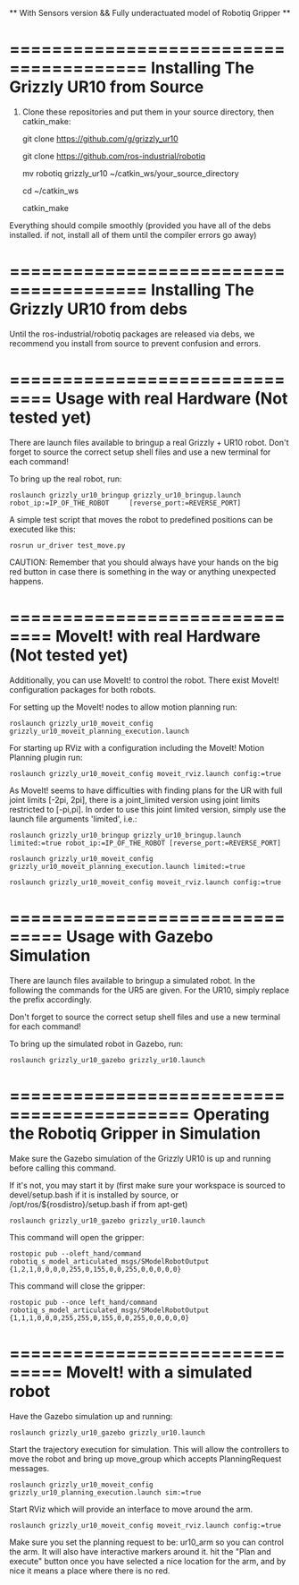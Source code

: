 ** With Sensors version && Fully underactuated model of Robotiq Gripper **

=======================================
Installing The Grizzly UR10 from Source
=======================================

1. Clone these repositories and put them in your source directory, then catkin_make:

    git clone https://github.com/g/grizzly_ur10

    git clone https://github.com/ros-industrial/robotiq

    mv robotiq grizzly_ur10 ~/catkin_ws/your_source_directory

    cd ~/catkin_ws

    catkin_make

Everything should compile smoothly (provided you have all of the debs installed. if not, install all of them until the compiler errors go away)


=======================================
Installing The Grizzly UR10 from debs
=======================================

Until the ros-industrial/robotiq packages are released via debs, we recommend you install from source to prevent confusion and errors.


==============================
Usage with real Hardware (Not tested yet)
==============================

There are launch files available to bringup a real Grizzly + UR10 robot.
Don't forget to source the correct setup shell files and use a new terminal for each command!

To bring up the real robot, run:

    roslaunch grizzly_ur10_bringup grizzly_ur10_bringup.launch robot_ip:=IP_OF_THE_ROBOT     [reverse_port:=REVERSE_PORT]

A simple test script that moves the robot to predefined positions can be executed like this:

    rosrun ur_driver test_move.py

CAUTION:
Remember that you should always have your hands on the big red button in case there is something in the way or anything unexpected happens.

==============================
MoveIt! with real Hardware (Not tested yet)
==============================

Additionally, you can use MoveIt! to control the robot.
There exist MoveIt! configuration packages for both robots.

For setting up the MoveIt! nodes to allow motion planning run:

    roslaunch grizzly_ur10_moveit_config grizzly_ur10_moveit_planning_execution.launch

For starting up RViz with a configuration including the MoveIt! Motion Planning plugin run:

    roslaunch grizzly_ur10_moveit_config moveit_rviz.launch config:=true

As MoveIt! seems to have difficulties with finding plans for the UR with full joint limits [-2pi, 2pi], there is a joint_limited version using joint limits restricted to [-pi,pi]. In order to use this joint limited version, simply use the launch file arguments 'limited', i.e.:

    roslaunch grizzly_ur10_bringup grizzly_ur10_bringup.launch limited:=true robot_ip:=IP_OF_THE_ROBOT [reverse_port:=REVERSE_PORT]

    roslaunch grizzly_ur10_moveit_config grizzly_ur10_moveit_planning_execution.launch limited:=true

    roslaunch grizzly_ur10_moveit_config moveit_rviz.launch config:=true


===============================
Usage with Gazebo Simulation
===============================

There are launch files available to bringup a simulated robot.
In the following the commands for the UR5 are given. For the UR10, simply replace the prefix accordingly.

Don't forget to source the correct setup shell files and use a new terminal for each command!

To bring up the simulated robot in Gazebo, run:

    roslaunch grizzly_ur10_gazebo grizzly_ur10.launch


===========================================
Operating the Robotiq Gripper in Simulation
===========================================

Make sure the Gazebo simulation of the Grizzly UR10 is up and running before calling this command.

If it's not, you may start it by (first make sure your workspace is sourced to devel/setup.bash if it is installed by source, or /opt/ros/${rosdistro}/setup.bash if from apt-get)

    roslaunch grizzly_ur10_gazebo grizzly_ur10.launch

This command will open the gripper:  

    rostopic pub --oleft_hand/command robotiq_s_model_articulated_msgs/SModelRobotOutput {1,2,1,0,0,0,0,255,0,155,0,0,255,0,0,0,0,0}

This command will close the gripper: 

    rostopic pub --once left_hand/command robotiq_s_model_articulated_msgs/SModelRobotOutput {1,1,1,0,0,0,255,255,0,155,0,0,255,0,0,0,0,0}

===============================
MoveIt! with a simulated robot
===============================

Have the Gazebo simulation up and running: 

    roslaunch grizzly_ur10_gazebo grizzly_ur10.launch

Start the trajectory execution for simulation. This will allow the controllers to move the robot and bring up move_group which accepts PlanningRequest messages.

    roslaunch grizzly_ur10_moveit_config grizzly_ur10_planning_execution.launch sim:=true

Start RViz which will provide an interface to move around the arm.

    roslaunch grizzly_ur10_moveit_config moveit_rviz.launch config:=true

Make sure you set the planning request to be: ur10_arm so you can control the arm. It will also have interactive markers around it. hit the "Plan and execute" button once you have selected a nice location for the arm, and by nice it means a place where there is no red. 








